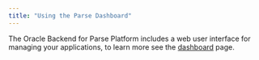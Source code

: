 ```yaml
---
title: "Using the Parse Dashboard"
---
```


The Oracle Backend for Parse Platform includes a web user interface for managing your applications, to learn more see the [dashboard](../../dashboard) page.
